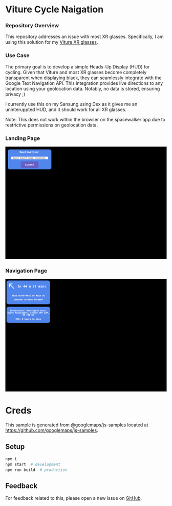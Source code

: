 # Viture Cycle Naigation
### Repository Overview

This repository addresses an issue with most XR glasses. Specifically, I am using this solution for my [Viture XR glasses](https://www.viture.com/).

### Use Case

The primary goal is to develop a simple Heads-Up Display (HUD) for cycling. Given that Viture and most XR glasses become completely transparent when displaying black, they can seamlessly integrate with the Google Text Navigation API. This integration provides live directions to any location using your geolocation data. Notably, no data is stored, ensuring privacy ;)

I currently use this on my Sansung using Dex as it gives me an uninteruppted HUD, and it should work for all XR glasses.

Note: This does not work within the browser on the spacewalker app due to restrictive permissions on geolocation data.

### Landing Page
![landing page](./images/landing.png "Landing Page")

### Navigation Page
![navigation page](./images/directions.png "Navigation Page")

# Creds
This sample is generated from @googlemaps/js-samples located at
https://github.com/googlemaps/js-samples.

## Setup

```sh
npm i
npm start  # development
npm run build  # production
```

## Feedback
For feedback related to this, please open a new issue on
[GitHub](https://github.com/Annecy169/viture-cycle-nav/issues).
